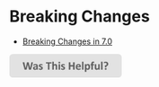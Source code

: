 # Breaking Changes

- [Breaking Changes in 7.0](./7.0/README.md)

[<img src=/images/WasThisHelpful.png width="200"/>](https://www.research.net/r/DGDQWXH?src=releaseNotes)
